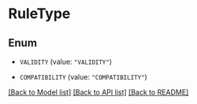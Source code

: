# RuleType

## Enum


* `VALIDITY` (value: `"VALIDITY"`)

* `COMPATIBILITY` (value: `"COMPATIBILITY"`)


[[Back to Model list]](../README.md#documentation-for-models) [[Back to API list]](../README.md#documentation-for-api-endpoints) [[Back to README]](../README.md)


